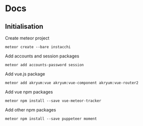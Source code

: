 # Docs
## Initialisation

Create meteor project

`meteor create --bare instacchi`

Add accounts and session packages

`meteor add accounts-password session`

Add vue.js package

`meteor add akryum:vue akryum:vue-component akryum:vue-router2`

Add vue npm packages

`meteor npm install --save vue-meteor-tracker`

Add other npm packages

`meteor npm install --save puppeteer moment`
